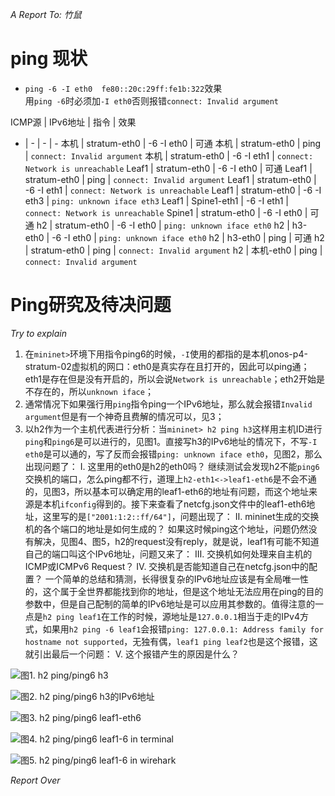 *A Report To: 竹鼠*
# ping 现状
- `ping -6 -I eth0  fe80::20c:29ff:fe1b:322`效果   
用`ping -6`时必须加`-I eth0`否则报错`connect: Invalid argument`       

ICMP源 | IPv6地址 | 指令 | 效果 
- | - | - | -
本机 | stratum-eth0 | -6 -I eth0 | 可通
本机 | stratum-eth0 | ping | `connect: Invalid argument`
本机 | stratum-eth0 | -6 -I eth1 | `connect: Network is unreachable`
Leaf1 | stratum-eth0 | -6 -I eth0 | 可通
Leaf1 | stratum-eth0 | ping | `connect: Invalid argument`
Leaf1 | stratum-eth0 | -6 -I eth1 | `connect: Network is unreachable`
Leaf1 | stratum-eth0 | -6 -I eth3 | `ping: unknown iface eth3`
Leaf1 | Spine1-eth1 | -6 -I eth1 | `connect: Network is unreachable`
Spine1 | stratum-eth0 | -6 -I eth0 | 可通
h2 | stratum-eth0 | -6 -I eth0 | `ping: unknown iface eth0`
h2 | h3-eth0 | -6 -I eth0 | `ping: unknown iface eth0`
h2 | h3-eth0 | ping | 可通
h2 | stratum-eth0 | ping | `connect: Invalid argument`
h2 | 本机-eth0 | ping | `connect: Invalid argument`

# Ping研究及待决问题
*Try to explain*
1. 在`mininet>`环境下用指令ping6的时候，`-I`使用的都指的是本机onos-p4-stratum-02虚拟机的网口：eth0是真实存在且打开的，因此可以ping通；eth1是存在但是没有开启的，所以会说`Network is unreachable`；eth2开始是不存在的，所以`unknown iface`；
2. 通常情况下如果强行用`ping`指令ping一个IPv6地址，那么就会报错`Invalid argument`但是有一个神奇且费解的情况可以，见3；
3. 以h2作为一个主机代表进行分析：当`mininet> h2 ping h3`这样用主机ID进行`ping`和`ping6`是可以进行的，见图1。直接写h3的IPv6地址的情况下，不写`-I eth0`是可以通的，写了反而会报错`ping: unknown iface eth0`，见图2，那么出现问题了：
Ⅰ. 这里用的eth0是h2的eth0吗？
继续测试会发现h2不能`ping6`交换机的端口，怎么ping都不行，道理上`h2-eth1<->leaf1-eth6`是不会不通的，见图3，所以基本可以确定用的leaf1-eth6的地址有问题，而这个地址来源是本机`ifconfig`得到的。接下来查看了netcfg.json文件中的leaf1-eth6地址，这里写的是`["2001:1:2::ff/64"]`，问题出现了：
Ⅱ. mininet生成的交换机的各个端口的地址是如何生成的？
如果这时候ping这个地址，问题仍然没有解决，见图4、图5，h2的request没有reply，就是说，leaf1有可能不知道自己的端口叫这个IPv6地址，问题又来了：
Ⅲ. 交换机如何处理来自主机的ICMP或ICMPv6 Request？
Ⅳ. 交换机是否能知道自己在netcfg.json中的配置？
一个简单的总结和猜测，长得很复杂的IPv6地址应该是有全局唯一性的，这个属于全世界都能找到你的地址，但是这个地址无法应用在ping的目的参数中，但是自己配制的简单的IPv6地址是可以应用其参数的。值得注意的一点是`h2 ping leaf1`在工作的时候，源地址是`127.0.0.1`相当于走的IPv4方式，如果用`h2 ping -6 leaf1`会报错`ping: 127.0.0.1: Address family for hostname not supported`，无独有偶，`leaf1 ping leaf2`也是这个报错，这就引出最后一个问题：
Ⅴ. 这个报错产生的原因是什么？

![图1. h2 ping/ping6 h3](https://upload-images.jianshu.io/upload_images/2013499-3c782ff62e1f328a.png?imageMogr2/auto-orient/strip%7CimageView2/2/w/1240)

![图2. h2 ping/ping6 h3的IPv6地址](https://upload-images.jianshu.io/upload_images/2013499-7c45aefe041dae25.png?imageMogr2/auto-orient/strip%7CimageView2/2/w/1240)

![图3. h2 ping/ping6 leaf1-eth6](https://upload-images.jianshu.io/upload_images/2013499-330e94fa1c56bf15.png?imageMogr2/auto-orient/strip%7CimageView2/2/w/1240)

![图4. h2 ping/ping6 leaf1-6 in terminal](https://upload-images.jianshu.io/upload_images/2013499-6c5060be097f6113.png?imageMogr2/auto-orient/strip%7CimageView2/2/w/1240)

![图5. h2 ping/ping6 leaf1-6 in wirehark](https://upload-images.jianshu.io/upload_images/2013499-c8888357e647c52d.png?imageMogr2/auto-orient/strip%7CimageView2/2/w/1240)

*Report Over*
